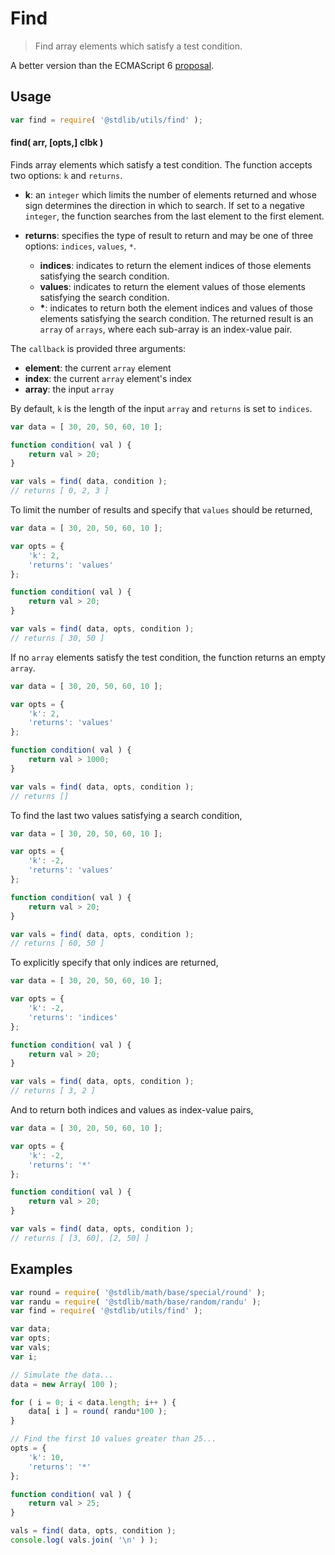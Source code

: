 # Find

> Find array elements which satisfy a test condition.

A better version than the ECMAScript 6 [proposal][find-proposal].


<!-- <usage> -->

## Usage

``` javascript
var find = require( '@stdlib/utils/find' );
```

#### find( arr, \[opts,\] clbk )

Finds array elements which satisfy a test condition. The function accepts two options: `k` and `returns`.

* 	__k__: an `integer` which limits the number of elements returned and whose sign determines the direction in which to search. If set to a negative `integer`, the function searches from the last element to the first element.

* 	__returns__: specifies the type of result to return and may be one of three options: `indices`, `values`, `*`.
    - 	__indices__: indicates to return the element indices of those elements satisfying the search condition.
    - 	__values__: indicates to return the element values of those elements satisfying the search condition.
    -	__*__: indicates to return both the element indices and values of those elements satisfying the search condition. The returned result is an `array` of `arrays`, where each sub-array is an index-value pair.

The `callback` is provided three arguments:
*	__element__: the current `array` element
*	__index__: the current `array` element's index
*	__array__: the input `array`

By default, `k` is the length of the input `array` and `returns` is set to `indices`.

``` javascript
var data = [ 30, 20, 50, 60, 10 ];

function condition( val ) {
    return val > 20;
}

var vals = find( data, condition );
// returns [ 0, 2, 3 ]
```

To limit the number of results and specify that `values` should be returned,


``` javascript
var data = [ 30, 20, 50, 60, 10 ];

var opts = {
    'k': 2,
    'returns': 'values'
};

function condition( val ) {
    return val > 20;
}

var vals = find( data, opts, condition );
// returns [ 30, 50 ]
```

If no `array` elements satisfy the test condition, the function returns an empty `array`.

``` javascript
var data = [ 30, 20, 50, 60, 10 ];

var opts = {
    'k': 2,
    'returns': 'values'
};

function condition( val ) {
    return val > 1000;
}

var vals = find( data, opts, condition );
// returns []
```

To find the last two values satisfying a search condition,

``` javascript
var data = [ 30, 20, 50, 60, 10 ];

var opts = {
    'k': -2,
    'returns': 'values'
};

function condition( val ) {
    return val > 20;
}

var vals = find( data, opts, condition );
// returns [ 60, 50 ]
```

To explicitly specify that only indices are returned,

``` javascript
var data = [ 30, 20, 50, 60, 10 ];

var opts = {
    'k': -2,
    'returns': 'indices'
};

function condition( val ) {
    return val > 20;
}

var vals = find( data, opts, condition );
// returns [ 3, 2 ]
```

And to return both indices and values as index-value pairs,

``` javascript
var data = [ 30, 20, 50, 60, 10 ];

var opts = {
    'k': -2,
    'returns': '*'
};

function condition( val ) {
    return val > 20;
}

var vals = find( data, opts, condition );
// returns [ [3, 60], [2, 50] ]
```

<!-- </usage> -->


<!-- <examples> -->

## Examples

``` javascript
var round = require( '@stdlib/math/base/special/round' );
var randu = require( '@stdlib/math/base/random/randu' );
var find = require( '@stdlib/utils/find' );

var data;
var opts;
var vals;
var i;

// Simulate the data...
data = new Array( 100 );

for ( i = 0; i < data.length; i++ ) {
    data[ i ] = round( randu*100 );
}

// Find the first 10 values greater than 25...
opts = {
    'k': 10,
    'returns': '*'
};

function condition( val ) {
    return val > 25;
}

vals = find( data, opts, condition );
console.log( vals.join( '\n' ) );
```

<!-- </examples> -->


<!-- <links> -->

[find-proposal]: https://developer.mozilla.org/en-US/docs/Web/JavaScript/Reference/Global_Objects/Array/find

<!-- </links> -->

